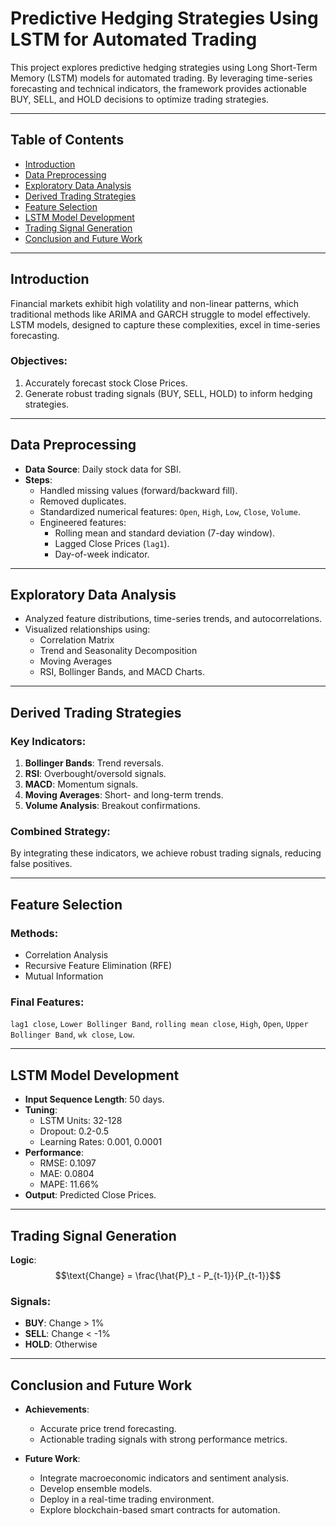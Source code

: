# Predictive Hedging Strategies Using LSTM for Automated Trading

This project explores predictive hedging strategies using Long Short-Term Memory (LSTM) models for automated trading. By leveraging time-series forecasting and technical indicators, the framework provides actionable BUY, SELL, and HOLD decisions to optimize trading strategies.

---

## Table of Contents
- [Introduction](#introduction)
- [Data Preprocessing](#data-preprocessing)
- [Exploratory Data Analysis](#exploratory-data-analysis)
- [Derived Trading Strategies](#derived-trading-strategies)
- [Feature Selection](#feature-selection)
- [LSTM Model Development](#lstm-model-development)
- [Trading Signal Generation](#trading-signal-generation)
- [Conclusion and Future Work](#conclusion-and-future-work)

---

## Introduction
Financial markets exhibit high volatility and non-linear patterns, which traditional methods like ARIMA and GARCH struggle to model effectively. LSTM models, designed to capture these complexities, excel in time-series forecasting.

### Objectives:
1. Accurately forecast stock Close Prices.
2. Generate robust trading signals (BUY, SELL, HOLD) to inform hedging strategies.

---

## Data Preprocessing
- **Data Source**: Daily stock data for SBI.
- **Steps**:
  - Handled missing values (forward/backward fill).
  - Removed duplicates.
  - Standardized numerical features: `Open`, `High`, `Low`, `Close`, `Volume`.
  - Engineered features:
    - Rolling mean and standard deviation (7-day window).
    - Lagged Close Prices (`lag1`).
    - Day-of-week indicator.

---

## Exploratory Data Analysis
- Analyzed feature distributions, time-series trends, and autocorrelations.
- Visualized relationships using:
  - Correlation Matrix
  - Trend and Seasonality Decomposition
  - Moving Averages
  - RSI, Bollinger Bands, and MACD Charts.

---

## Derived Trading Strategies
### Key Indicators:
1. **Bollinger Bands**: Trend reversals.
2. **RSI**: Overbought/oversold signals.
3. **MACD**: Momentum signals.
4. **Moving Averages**: Short- and long-term trends.
5. **Volume Analysis**: Breakout confirmations.

### Combined Strategy:
By integrating these indicators, we achieve robust trading signals, reducing false positives.

---

## Feature Selection
### Methods:
- Correlation Analysis
- Recursive Feature Elimination (RFE)
- Mutual Information

### Final Features:
`lag1 close`, `Lower Bollinger Band`, `rolling mean close`, `High`, `Open`, `Upper Bollinger Band`, `wk close`, `Low`.

---

## LSTM Model Development
- **Input Sequence Length**: 50 days.
- **Tuning**:
  - LSTM Units: 32-128
  - Dropout: 0.2-0.5
  - Learning Rates: 0.001, 0.0001
- **Performance**:
  - RMSE: 0.1097
  - MAE: 0.0804
  - MAPE: 11.66%
- **Output**: Predicted Close Prices.

---

## Trading Signal Generation
**Logic**:
$$\text{Change} = \frac{\hat{P}_t - P_{t-1}}{P_{t-1}}$$

### Signals:
- **BUY**: Change > 1%
- **SELL**: Change < -1%
- **HOLD**: Otherwise

---

## Conclusion and Future Work
- **Achievements**:
  - Accurate price trend forecasting.
  - Actionable trading signals with strong performance metrics.

- **Future Work**:
  - Integrate macroeconomic indicators and sentiment analysis.
  - Develop ensemble models.
  - Deploy in a real-time trading environment.
  - Explore blockchain-based smart contracts for automation.
